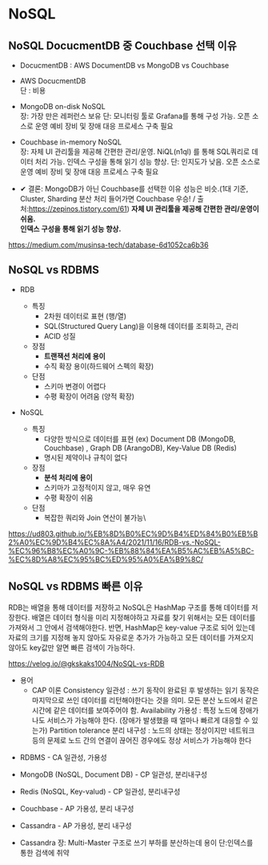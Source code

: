 # NoSQL

## NoSQL DocucmentDB 중 Couchbase 선택 이유
- DocucmentDB  : AWS DocumentDB vs  MongoDB vs Couchbase  
    
- AWS DocucmentDB  
단 : 비용

- MongoDB
on-disk NoSQL   
장: 가장 만은 레퍼런스 보유
단: 모니터링 툴로 Grafana를 통해 구성 가능. 오픈 소스로 운영 예비 장비 및 장애 대응 프로세스 구축 필요

- Couchbase
in-memory NoSQL   
장: 자체 UI 관리툴을 제공해 간편한 관리/운영.
NiQL(n1ql) 를 통해 SQL쿼리로 데이터 처리 가능.
인덱스 구성을 통해 읽기 성능 향상.
단: 인지도가 낮음. 오픈 소스로 운영 예비 장비 및 장애 대응 프로세스 구축 필요

- ✔ 결론:  MongoDB가 아닌 Couchbase를 선택한 이유
성능은 비슷.(1대 기준, Cluster, Sharding 분산 처리 들어가면 Couchbase 우승! / 출처:https://zepinos.tistory.com/61)
**자체 UI 관리툴을 제공해 간편한 관리/운영이 쉬움.**   
**인덱스 구성을 통해 읽기 성능 향상.**   

https://medium.com/musinsa-tech/database-6d1052ca6b36


## NoSQL vs RDBMS 

* RDB
  - 특징
    - 2차원 데이터로 표현 (행/열)
     - SQL(Structured Query Lang)을 이용해 데이터를 조회하고, 관리
     - ACID 성질
  - 장점
    - **트랜잭션 처리에 용이**
    - 수직 확장 용이(하드웨어 스펙의 확장)
  - 단점
    - 스키마 변경이 어렵다
    - 수평 확장이 어려움 (양적 확장)

 * NoSQL
   - 특징
     - 다양한 방식으로 데이터를 표현 (ex) Document DB (MongoDB, Couchbase) , Graph DB (ArangoDB), Key-Value DB (Redis)
     - 명시된 제약이나 규칙이 없다
   - 장점
     - **분석 처리에 용이**
     - 스키마가 고정적이지 않고, 매우 유연
     - 수평 확장이 쉬움
   - 단점
     - 복잡한 쿼리와 Join 연산이 불가능\

https://ud803.github.io/%EB%8D%B0%EC%9D%B4%ED%84%B0%EB%B2%A0%EC%9D%B4%EC%8A%A4/2021/11/16/RDB-vs.-NoSQL-%EC%96%B8%EC%A0%9C-%EB%88%84%EA%B5%AC%EB%A5%BC-%EC%8D%A8%EC%95%BC%ED%95%A0%EA%B9%8C/


## NoSQL vs RDBMS 빠른 이유
RDB는 배열을 통해 데이터를 저장하고 NoSQL은 HashMap 구조를 통해 데이터를 저장한다. 
배열은 데이터 형식을 미리 지정해야하고 자료를 찾기 위해서는 모든 데이터를 가져와서 그 안에서 검색해야한다. 
반면, HashMap은 key-value 구조로 되어 있는데 자료의 크기를 지정해 놓지 않아도 자유로운 추가가 가능하고 모든 데이터를 가져오지 않아도 key값만 알면 빠른 검색이 가능하다.

https://velog.io/@gkskaks1004/NoSQL-vs-RDB





* 용어
  - CAP 이론
  Consistency 일관성 : 쓰기 동작이 완료된 후 발생하는 읽기 동작은 마지막으로 쓰인 데이터를 리턴해야한다는 것을 의미. 모든 분산 노드에서 같은 시간에 같은 데이터를 보여주어야 함.
  Availability 가용성 : 특정 노드에 장애가 나도 서비스가 가능해야 한다. (장애가 발생했을 때 얼마나 빠르게 대응할 수 있는가)
  Partition tolerance 분리 내구성 : 노드의 상태는 정상이지만 네트워크 등의 문제로 노드 간의 연결이 끊어진 경우에도 정상 서비스가 가능해야 한다

- RDBMS - CA 일관성, 가용성

- MongoDB (NoSQL, Document DB)  - CP 일관성, 분리내구성
- Redis (NoSQL, Key-valud) -  CP 일관성, 분리내구성

- Couchbase - AP 가용성, 분리 내구성
- Cassandra - AP 가용성, 분리 내구성

- Cassandra
장: Multi-Master 구조로 쓰기 부하를 분산하는데 용이
단:인덱스를 통한 검색에 취약


